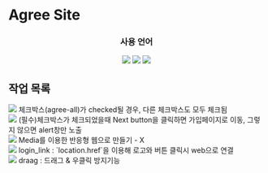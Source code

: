 # Agree Site

<div align="center">
    <h3>사용 언어</h3>
    <img src="https://img.shields.io/badge/HTML5-E34F26?style=flat&logo=HTML5&logoColor=white" />
    <img src="https://img.shields.io/badge/CSS3-1572B6?style=flat&logo=CSS3&logoColor=white" />
    <img src="https://img.shields.io/badge/JavaScript-F7DF1E?style=flat&logo=JavaScript&logoColor=white" />
</div>
<div align="left">
    <h2>작업 목록</h2>
    <img src="https://img.shields.io/badge/Cachet-000?style=flat&logo=Cachet&logoColor=white" /> 
    체크박스(agree-all)가 checked될 경우, 다른 체크박스도 모두 체크됨<br>
    <img src="https://img.shields.io/badge/Cachet-000?style=flat&logo=Cachet&logoColor=white" /> 
    (필수)체크박스가 체크되었을때 Next button을 클릭하면 가입페이지로 이동, 그렇지 않으면 alert창만 노출<br>
    <img src="https://img.shields.io/badge/Cachet-000?style=flat&logo=Cachet&logoColor=white" />
    Media를 이용한 반응형 웹으로 만들기 - X<br>
    <img src="https://img.shields.io/badge/Cachet-000?style=flat&logo=Cachet&logoColor=white" />
    login_link : `location.href`을 이용해 로고와 버튼 클릭시 web으로 연결<br>
    <img src="https://img.shields.io/badge/Cachet-000?style=flat&logo=Cachet&logoColor=white" /> 
    draag : 드래그 & 우클릭 방지기능
</div>
